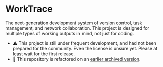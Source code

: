 # WorkTrace

The next-generation development system of version control, task management, and network collaboration. This project is designed for multiple types of working outputs in mind, not just for coding.

- ⚠️ This project is still under frequent development, and had not been prepared for the community. Even the license is unsure yet. Please at least wait for the first release.
- 📓 This repository is refactored on an [earlier archived version](https://github.com/worktrace/early-backup).
